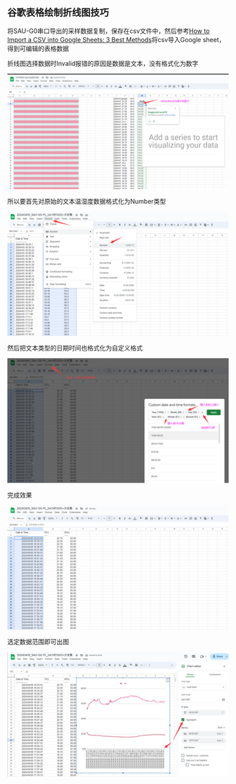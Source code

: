 ## 谷歌表格绘制折线图技巧

将SAU-G0串口导出的采样数据复制，保存在csv文件中，然后参考[How to Import a CSV into Google Sheets: 3 Best Methods](https://www.youtube.com/watch?v=9x_9aidgVRA)将csv导入Google sheet，得到可编辑的表格数据

折线图选择数据时Invalid报错的原因是数据是文本，没有格式化为数字

![折线图选择数据时Invalid报错的原因是数据是文本，没有格式化为数字](Images/折线图选择数据时Invalid报错的原因是数据是文本，没有格式化为数字.png)

所以要首先对原始的文本温湿度数据格式化为Number类型

![谷歌表格绘制折线图：对原始的文本温湿度数据首先要格式化为Number](Images/谷歌表格绘制折线图：对原始的文本温湿度数据首先要格式化为Number.png)

然后把文本类型的日期时间也格式化为自定义格式

![谷歌表格绘制折线图：格式化文本日期时间为自定义格式](Images/谷歌表格绘制折线图：格式化文本日期时间为自定义格式.png)

完成效果

![谷歌表格绘制折线图：格式化文本日期时间为自定义格式：完成效果](Images/谷歌表格绘制折线图：格式化文本日期时间为自定义格式：完成效果.png)

选定数据范围即可出图

![谷歌表格绘制折线图：勾选Aggregate后日期时间才显示完全](Images/谷歌表格绘制折线图：勾选Aggregate后日期时间才显示完全.png)

